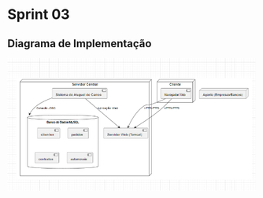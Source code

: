 # Sprint 03

## Diagrama de Implementação

![Diagaramda de Implantação](../Lab02S03/imagens/Diagrama_Implantação.png)
